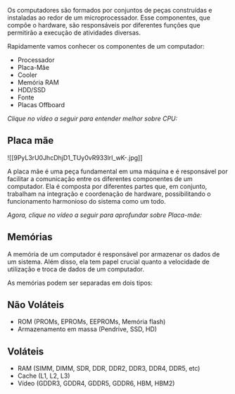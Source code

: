 Os computadores são formados por conjuntos de peças construídas e instaladas ao redor de um microprocessador. Esse componentes, que compõe o hardware, são responsáveis por diferentes funções que permitirão a execução de atividades diversas.

Rapidamente vamos conhecer os componentes de um computador:

- Processador
- Placa-Mãe
- Cooler
- Memória RAM
- HDD/SSD
- Fonte
- Placas Offboard

__Clique no vídeo a seguir_ para entender melhor sobre CPU:_

## **Placa mãe**
![[9PyL3rU0JhcDhjD1_TUy0vR933lrI_wK-.jpg]]

A placa mãe é uma peça fundamental em uma máquina e é responsável por facilitar a comunicação entre os diferentes componentes de um computador. Ela é composta por diferentes partes que, em conjunto, trabalham na integração e coordenação de hardware, possibilitando o funcionamento harmonioso do sistema como um todo. 

__Agora, clique no vídeo a seguir_ para aprofundar sobre Placa-mãe:_

## **Memórias**
A memória de um computador é responsável por armazenar os dados de um sistema. Além disso, ela tem papel crucial quanto a velocidade de utilização e troca de dados de um computador.

As memórias podem ser separadas em dois tipos:

## **Não Voláteis**
- ROM (PROMs, EPROMs, EEPROMs, Memória flash)
- Armazenamento em massa (Pendrive, SSD, HD)

## **Voláteis**
- RAM (SIMM, DIMM, SDR, DDR, DDR2, DDR3, DDR4, DDR5, etc)
- Cache (L1, L2, L3)
- Vídeo (GDDR3, GDDR4, GDDR5, GDDR6, HBM, HBM2)